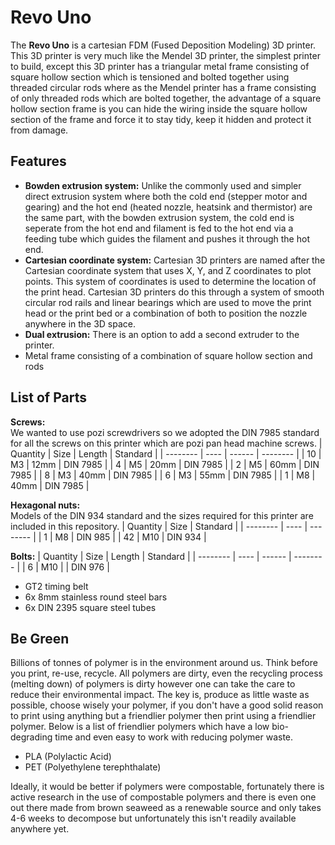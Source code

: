 # Revo Uno
The **Revo Uno** is a cartesian FDM (Fused Deposition Modeling) 3D printer. This 3D printer is very much like the Mendel 3D printer, the simplest printer to build, except this 3D printer has a triangular metal frame consisting of square hollow section which is tensioned and bolted together using threaded circular rods where as the Mendel printer has a frame consisting of only threaded rods which are bolted together, the advantage of a square hollow section frame is you can hide the wiring inside the square hollow section of the frame and force it to stay tidy, keep it hidden and protect it from damage.

## Features
* **Bowden extrusion system:** Unlike the commonly used and simpler direct extrusion system where both the cold end (stepper motor and gearing) and the hot end (heated nozzle, heatsink and thermistor) are the same part, with the bowden extrusion system, the cold end is seperate from the hot end and filament is fed to the hot end via a feeding tube which guides the filament and pushes it through the hot end.
* **Cartesian coordinate system:** Cartesian 3D printers are named after the Cartesian coordinate system that uses X, Y, and Z coordinates to plot points. This system of coordinates is used to determine the location of the print head. Cartesian 3D printers do this through a system of smooth circular rod rails and linear bearings which are used to move the print head or the print bed or a combination of both to position the nozzle anywhere in the 3D space.
* **Dual extrusion:** There is an option to add a second extruder to the printer.
* Metal frame consisting of a combination of square hollow section and rods

## List of Parts
**Screws:**\
We wanted to use pozi screwdrivers so we adopted the DIN 7985 standard for all the screws on this printer which are pozi pan head machine screws.
| Quantity | Size | Length | Standard |
| -------- | ---- | ------ | -------- |
| 10       | M3   | 12mm   | DIN 7985 |
| 4        | M5   | 20mm   | DIN 7985 |
| 2        | M5   | 60mm   | DIN 7985 |
| 8        | M3   | 40mm   | DIN 7985 |
| 6        | M3   | 55mm   | DIN 7985 |
| 1        | M8   | 40mm   | DIN 7985 |

**Hexagonal nuts:**\
Models of the DIN 934 standard and the sizes required for this printer are included in this repository.
| Quantity | Size | Standard |
| -------- | ---- | -------- |
| 1        | M8   | DIN 985  |
| 42       | M10  | DIN 934  |

**Bolts:**
| Quantity | Size | Length | Standard |
| -------- | ---- | ------ | -------- |
| 6        | M10  |        | DIN 976  |
* GT2 timing belt
* 6x 8mm stainless round steel bars
* 6x DIN 2395 square steel tubes
 
## Be Green
Billions of tonnes of polymer is in the environment around us. Think before you print, re-use, recycle. All polymers are dirty, even the recycling process (melting down) of polymers is dirty however one can take the care to reduce their environmental impact. The key is, produce as little waste as possible, choose wisely your polymer, if you don't have a good solid reason to print using anything but a friendlier polymer then print using a friendlier polymer. Below is a list of friendlier polymers which have a low bio-degrading time and even easy to work with reducing polymer waste.

* PLA (Polylactic Acid)
* PET (Polyethylene terephthalate)

Ideally, it would be better if polymers were compostable, fortunately there is active research in the use of compostable polymers and there is even one out there made from brown seaweed as a renewable source and only takes 4-6 weeks to decompose but unfortunately this isn't readily available anywhere yet.
